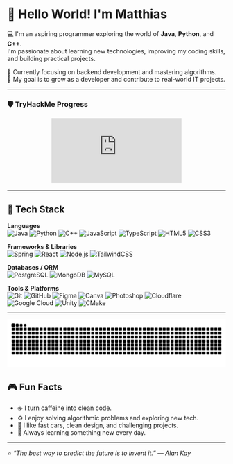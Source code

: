 # 👋 Hello World! I'm Matthias  

💻 I'm an aspiring programmer exploring the world of **Java**, **Python**, and **C++**.  
I'm passionate about learning new technologies, improving my coding skills, and building practical projects.  

🌱 Currently focusing on backend development and mastering algorithms.  
🎯 My goal is to grow as a developer and contribute to real-world IT projects.

---

### 🛡️ TryHackMe Progress
<p align="center">
  <a href="https://tryhackme.com/p/Matthias3721" target="_blank">
    <iframe src="https://tryhackme.com/api/v2/badges/public-profile?userPublicId=5992504" style='border:none;'></iframe>
  </a>
</p>

---

## 🧠 Tech Stack

**Languages**  
![Java](https://img.shields.io/badge/Java-ED8B00?style=for-the-badge&logo=openjdk&logoColor=white)
![Python](https://img.shields.io/badge/Python-3776AB?style=for-the-badge&logo=python&logoColor=white)
![C++](https://img.shields.io/badge/C++-00599C?style=for-the-badge&logo=cplusplus&logoColor=white)
![JavaScript](https://img.shields.io/badge/JavaScript-F7DF1E?style=for-the-badge&logo=javascript&logoColor=black)
![TypeScript](https://img.shields.io/badge/TypeScript-3178C6?style=for-the-badge&logo=typescript&logoColor=white)
![HTML5](https://img.shields.io/badge/HTML5-E34F26?style=for-the-badge&logo=html5&logoColor=white)
![CSS3](https://img.shields.io/badge/CSS3-1572B6?style=for-the-badge&logo=css3&logoColor=white)

**Frameworks & Libraries**  
![Spring](https://img.shields.io/badge/Spring-6DB33F?style=for-the-badge&logo=spring&logoColor=white)
![React](https://img.shields.io/badge/React-61DAFB?style=for-the-badge&logo=react&logoColor=black)
![Node.js](https://img.shields.io/badge/Node.js-339933?style=for-the-badge&logo=node.js&logoColor=white)
![TailwindCSS](https://img.shields.io/badge/TailwindCSS-06B6D4?style=for-the-badge&logo=tailwindcss&logoColor=white)

**Databases / ORM**  
![PostgreSQL](https://img.shields.io/badge/PostgreSQL-316192?style=for-the-badge&logo=postgresql&logoColor=white)
![MongoDB](https://img.shields.io/badge/MongoDB-4EA94B?style=for-the-badge&logo=mongodb&logoColor=white)
![MySQL](https://img.shields.io/badge/MySQL-4479A1?style=for-the-badge&logo=mysql&logoColor=white)

**Tools & Platforms**  
![Git](https://img.shields.io/badge/Git-F05033?style=for-the-badge&logo=git&logoColor=white)
![GitHub](https://img.shields.io/badge/GitHub-181717?style=for-the-badge&logo=github&logoColor=white)
![Figma](https://img.shields.io/badge/Figma-F24E1E?style=for-the-badge&logo=figma&logoColor=white)
![Canva](https://img.shields.io/badge/Canva-00C4CC?style=for-the-badge&logo=canva&logoColor=white)
![Photoshop](https://img.shields.io/badge/Adobe%20Photoshop-31A8FF?style=for-the-badge&logo=adobephotoshop&logoColor=white)
![Cloudflare](https://img.shields.io/badge/Cloudflare-F38020?style=for-the-badge&logo=cloudflare&logoColor=white)
![Google Cloud](https://img.shields.io/badge/Google%20Cloud-4285F4?style=for-the-badge&logo=googlecloud&logoColor=white)
![Unity](https://img.shields.io/badge/Unity-000000?style=for-the-badge&logo=unity&logoColor=white)
![CMake](https://img.shields.io/badge/CMake-064F8C?style=for-the-badge&logo=cmake&logoColor=white)

---

![Snake animation](https://raw.githubusercontent.com/Matthias3721/Matthias/output/snake.svg)


## 🎮 Fun Facts
- ☕ I turn caffeine into clean code.  
- ⚙️ I enjoy solving algorithmic problems and exploring new tech.  
- 🚗 I like fast cars, clean design, and challenging projects.  
- 📘 Always learning something new every day.

---

⭐️ *“The best way to predict the future is to invent it.” — Alan Kay*
